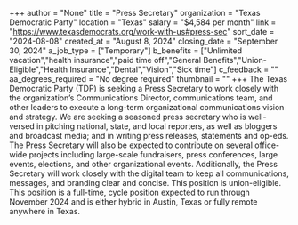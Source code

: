+++
author = "None"
title = "Press Secretary"
organization = "Texas Democratic Party"
location = "Texas"
salary = "$4,584 per month"
link = "https://www.texasdemocrats.org/work-with-us#press-sec"
sort_date = "2024-08-08"
created_at = "August 8, 2024"
closing_date = "September 30, 2024"
a_job_type = ["Temporary"]
b_benefits = ["Unlimited vacation","health insurance","paid time off","General Benefits","Union-Eligible","Health Insurance","Dental","Vision","Sick time"]
c_feedback = ""
aa_degrees_required = "No degree required"
thumbnail = ""
+++
The Texas Democratic Party (TDP) is seeking a Press Secretary to work closely with the organization’s Communications Director, communications team, and other leaders to execute a long-term organizational communications vision and strategy. We are seeking a seasoned press secretary who is well-versed in pitching national, state, and local reporters, as well as bloggers and broadcast media; and in writing press releases, statements and op-eds. The Press Secretary will also be expected to contribute on several office-wide projects including large-scale fundraisers, press conferences, large events, elections, and other organizational events. Additionally, the Press Secretary will work closely with the digital team to keep all communications, messages, and branding clear and concise. This position is union-eligible. This position is a full-time, cycle position expected to run through November 2024 and is either hybrid in Austin, Texas or fully remote anywhere in Texas.
